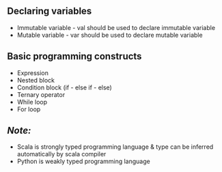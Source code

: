 ## Declaring variables
* Immutable variable - val should be used to declare immutable variable 
* Mutable variable - var should be used to declare mutable variable


## Basic programming constructs
* Expression
* Nested block
* Condition block (if - else if - else)
* Ternary operator
* While loop
* For loop

_Note:_
-
- Scala is strongly typed programming language & type can be inferred automatically by scala compiler
- Python is weakly typed programming language